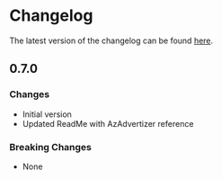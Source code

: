# Changelog

The latest version of the changelog can be found [here](https://github.com/Azure/bicep-registry-modules/blob/main/avm/res/network/virtual-network/CHANGELOG.md).

## 0.7.0

### Changes

- Initial version
- Updated ReadMe with AzAdvertizer reference

### Breaking Changes

- None
